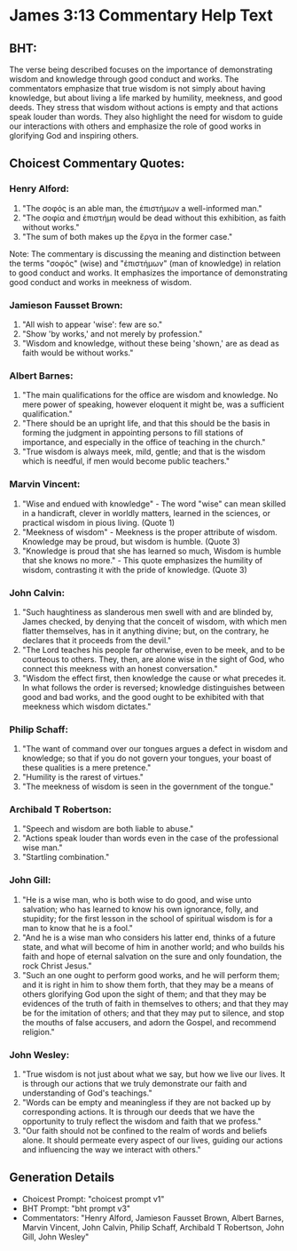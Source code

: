 # James 3:13 Commentary Help Text

## BHT:
The verse being described focuses on the importance of demonstrating wisdom and knowledge through good conduct and works. The commentators emphasize that true wisdom is not simply about having knowledge, but about living a life marked by humility, meekness, and good deeds. They stress that wisdom without actions is empty and that actions speak louder than words. They also highlight the need for wisdom to guide our interactions with others and emphasize the role of good works in glorifying God and inspiring others.

## Choicest Commentary Quotes:
### Henry Alford:
1. "The σοφός is an able man, the ἐπιστήμων a well-informed man."
2. "The σοφία and ἐπιστήμη would be dead without this exhibition, as faith without works."
3. "The sum of both makes up the ἔργα in the former case."

Note: The commentary is discussing the meaning and distinction between the terms "σοφός" (wise) and "ἐπιστήμων" (man of knowledge) in relation to good conduct and works. It emphasizes the importance of demonstrating good conduct and works in meekness of wisdom.

### Jamieson Fausset Brown:
1. "All wish to appear 'wise': few are so."
2. "Show 'by works,' and not merely by profession."
3. "Wisdom and knowledge, without these being 'shown,' are as dead as faith would be without works."

### Albert Barnes:
1. "The main qualifications for the office are wisdom and knowledge. No mere power of speaking, however eloquent it might be, was a sufficient qualification."
2. "There should be an upright life, and that this should be the basis in forming the judgment in appointing persons to fill stations of importance, and especially in the office of teaching in the church."
3. "True wisdom is always meek, mild, gentle; and that is the wisdom which is needful, if men would become public teachers."

### Marvin Vincent:
1. "Wise and endued with knowledge" - The word "wise" can mean skilled in a handicraft, clever in worldly matters, learned in the sciences, or practical wisdom in pious living. (Quote 1)
2. "Meekness of wisdom" - Meekness is the proper attribute of wisdom. Knowledge may be proud, but wisdom is humble. (Quote 3)
3. "Knowledge is proud that she has learned so much, Wisdom is humble that she knows no more." - This quote emphasizes the humility of wisdom, contrasting it with the pride of knowledge. (Quote 3)

### John Calvin:
1. "Such haughtiness as slanderous men swell with and are blinded by, James checked, by denying that the conceit of wisdom, with which men flatter themselves, has in it anything divine; but, on the contrary, he declares that it proceeds from the devil."
2. "The Lord teaches his people far otherwise, even to be meek, and to be courteous to others. They, then, are alone wise in the sight of God, who connect this meekness with an honest conversation."
3. "Wisdom the effect first, then knowledge the cause or what precedes it. In what follows the order is reversed; knowledge distinguishes between good and bad works, and the good ought to be exhibited with that meekness which wisdom dictates."

### Philip Schaff:
1. "The want of command over our tongues argues a defect in wisdom and knowledge; so that if you do not govern your tongues, your boast of these qualities is a mere pretence."
2. "Humility is the rarest of virtues."
3. "The meekness of wisdom is seen in the government of the tongue."

### Archibald T Robertson:
1. "Speech and wisdom are both liable to abuse."
2. "Actions speak louder than words even in the case of the professional wise man."
3. "Startling combination."

### John Gill:
1. "He is a wise man, who is both wise to do good, and wise unto salvation; who has learned to know his own ignorance, folly, and stupidity; for the first lesson in the school of spiritual wisdom is for a man to know that he is a fool."
2. "And he is a wise man who considers his latter end, thinks of a future state, and what will become of him in another world; and who builds his faith and hope of eternal salvation on the sure and only foundation, the rock Christ Jesus."
3. "Such an one ought to perform good works, and he will perform them; and it is right in him to show them forth, that they may be a means of others glorifying God upon the sight of them; and that they may be evidences of the truth of faith in themselves to others; and that they may be for the imitation of others; and that they may put to silence, and stop the mouths of false accusers, and adorn the Gospel, and recommend religion."

### John Wesley:
1. "True wisdom is not just about what we say, but how we live our lives. It is through our actions that we truly demonstrate our faith and understanding of God's teachings."
2. "Words can be empty and meaningless if they are not backed up by corresponding actions. It is through our deeds that we have the opportunity to truly reflect the wisdom and faith that we profess."
3. "Our faith should not be confined to the realm of words and beliefs alone. It should permeate every aspect of our lives, guiding our actions and influencing the way we interact with others."


## Generation Details
- Choicest Prompt: "choicest prompt v1"
- BHT Prompt: "bht prompt v3"
- Commentators: "Henry Alford, Jamieson Fausset Brown, Albert Barnes, Marvin Vincent, John Calvin, Philip Schaff, Archibald T Robertson, John Gill, John Wesley"
